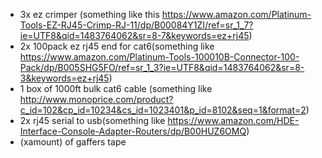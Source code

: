 - 3x ez crimper (something like this https://www.amazon.com/Platinum-Tools-EZ-RJ45-Crimp-RJ-11/dp/B00084Y1ZI/ref=sr_1_7?ie=UTF8&qid=1483764062&sr=8-7&keywords=ez+rj45)
- 2x 100pack ez rj45 end for cat6(something like https://www.amazon.com/Platinum-Tools-100010B-Connector-100-Pack/dp/B005SHG5FO/ref=sr_1_3?ie=UTF8&qid=1483764062&sr=8-3&keywords=ez+rj45)
- 1 box of 1000ft bulk cat6 cable (something like http://www.monoprice.com/product?c_id=102&cp_id=10234&cs_id=1023401&p_id=8102&seq=1&format=2) 
- 2x rj45 serial to usb(something like https://www.amazon.com/HDE-Interface-Console-Adapter-Routers/dp/B00HUZ6OMQ)
- (xamount) of gaffers tape
